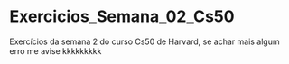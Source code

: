 # Exercicios_Semana_02_Cs50

Exercícios da semana 2 do curso Cs50 de Harvard, se achar mais algum erro me avise kkkkkkkkk
